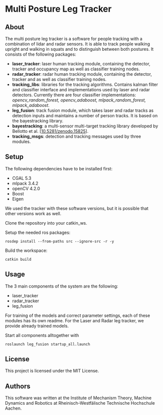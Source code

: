 # Multi Posture Leg Tracker

## About

The multi posture leg tracker is a software for people tracking with a combination of lidar and radar sensors. It is able to track people walking upright and walking in squats and to distinguish between both postures. It consists of the following packages:


- **laser_tracker**: laser human tracking module, containing the detector, tracker and occupancy map as well as classifier training nodes. 
- **radar_tracker**: radar human tracking module, containing the detector, tracker and as well as classifier training nodes.
- **tracking_libs**: libraries for the tracking algorithms. Contains kalman filter and classifier interface and implementations used by laser and radar detectors. Currently there are four classifier implementations: *opencv_random_forest, opencv_adaboost, mlpack_random_forest, mlpack_adaboost*.
- **leg_fusion**: track fusion module, which takes laser and radar tracks as detection inputs and maintains a number of person tracks. It is based on the bayestracking library.
- **bayestracking**: a multi-sensor multi-target tracking library developed by Bellotto et al. [[10.5281/zenodo.15825](https://doi.org/10.5281/zenodo.15825)]. 
- **tracking_msgs**: detection and tracking messages used by three modules.


## Setup

The following dependencies have to be installed first:
- CGAL 5.3
- mlpack 3.4.2
- openCV 4.2.0
- Boost
- Eigen

We used the tracker with these software versions, but it is possible that other versions work as well.

Clone the repository into your catkin_ws.

Setup the needed ros packages:

```
rosdep install --from-paths src --ignore-src -r -y
```

Build the workspace:

```
catkin build
```

## Usage

The 3 main components of the system are the following:
- laser_tracker
- radar_tracker
- leg_fusion

For training of the models and correct parameter settings, each of these modules has its own readme. 
For the Laser and Radar leg tracker, we provide already trained models.

Start all components alltogether with

```
roslaunch leg_fusion startup_all.launch
```

## License

This project is licensed under the MIT License.

## Authors

This software was written at the Institute of Mechanism Theory, Machine Dynamics and Robotics at Rheinisch-Westfälische Technische Hochschule Aachen.

